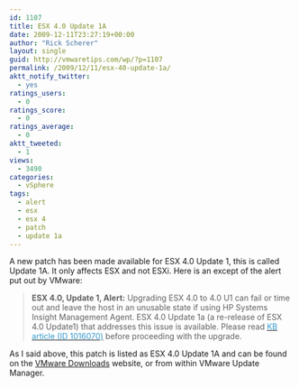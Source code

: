 ```yaml
---
id: 1107
title: ESX 4.0 Update 1A
date: 2009-12-11T23:27:19+00:00
author: "Rick Scherer"
layout: single
guid: http://vmwaretips.com/wp/?p=1107
permalink: /2009/12/11/esx-40-update-1a/
aktt_notify_twitter:
  - yes
ratings_users:
  - 0
ratings_score:
  - 0
ratings_average:
  - 0
aktt_tweeted:
  - 1
views:
  - 3490
categories:
  - vSphere
tags:
  - alert
  - esx
  - esx 4
  - patch
  - update 1a
---
```

A new patch has been made available for ESX 4.0 Update 1, this is called Update 1A. It only affects ESX and not ESXi. Here is an except of the alert put out by VMware:

> **ESX 4.0, Update 1, Alert:** Upgrading ESX 4.0 to 4.0 U1 can fail or time out and leave the host in an unusable state if using HP Systems Insight Management Agent. ESX 4.0 Update 1a (a re-release of ESX 4.0 Update1) that addresses this issue is available. Please read <a href="http://kb.vmware.com/kb/1016070" target="_blank"><span style="color: #3399cc;">KB article (ID 1016070)</span></a> before proceeding with the upgrade.

As I said above, this patch is listed as ESX 4.0 Update 1A and can be found on the <a href="http://downloads.vmware.com/d/details/esx40u1_a/ZHcqYmRqampiZGUlaA==" target="_blank">VMware Downloads</a> website, or from within VMware Update Manager.